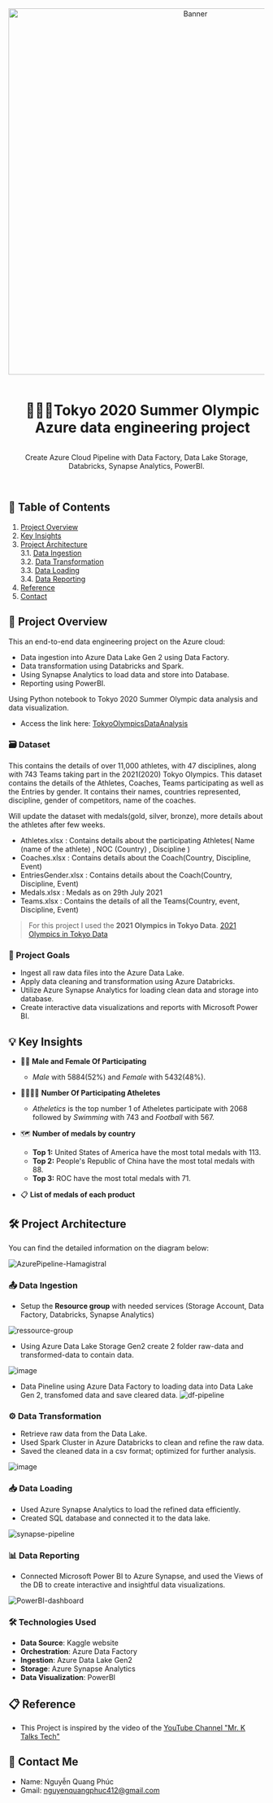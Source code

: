<div align="center">
  <a href="#">
    <img src="powerBI/Dashboard.png" alt="Banner" width="720">
  </a>

  <div id="user-content-toc">
    <ul>
      <summary><h1 style="display: inline-block;">🥇🥈🥉Tokyo 2020 Summer Olympic Azure data engineering project</h1></summary>
    </ul>
  </div>
  
  <p>Create Azure Cloud Pipeline with Data Factory, Data Lake Storage, Databricks, Synapse Analytics, PowerBI.</p>
</div>
<br>

## 📑 Table of Contents
1. [Project Overview](#introduction)
2. [Key Insights](#key-insights)
3. [Project Architecture](#project-architecture)  
  3.1. [Data Ingestion](#data-ingestion)  
  3.2. [Data Transformation](#data-transformation)  
  3.3. [Data Loading](#data-loading)  
  3.4. [Data Reporting](#data-reporting)
4. [Reference](#reference)
5. [Contact](#contact)

<a name="introduction"></a>
## 🔬 Project Overview 

This an end-to-end data engineering project on the Azure cloud:
- Data ingestion into Azure Data Lake Gen 2 using Data Factory.
- Data transformation using Databricks and Spark.
- Using Synapse Analytics to load data and store into Database.
- Reporting using PowerBI.

Using Python notebook to Tokyo 2020 Summer Olympic data analysis and data visualization.
- Access the link here: [TokyoOlympicsDataAnalysis](TokyoOlympicsDataAnalysis.ipynb)
### 🗃️ Dataset

This contains the details of over 11,000 athletes, with 47 disciplines, along with 743 Teams taking part in the 2021(2020) Tokyo Olympics. This dataset contains the details of the Athletes, Coaches, Teams participating as well as the Entries by gender. It contains their names, countries represented, discipline, gender of competitors, name of the coaches.

Will update the dataset with medals(gold, silver, bronze), more details about the athletes after few weeks.

- Athletes.xlsx : Contains details about the participating Athletes( Name (name of the athlete) , NOC (Country) , Discipline )
- Coaches.xlsx : Contains details about the Coach(Country, Discipline, Event)
- EntriesGender.xlsx : Contains details about the Coach(Country, Discipline, Event)
- Medals.xlsx : Medals as on 29th July 2021
- Teams.xlsx : Contains the details of all the Teams(Country, event, Discipline, Event)

> For this project I used the **2021 Olympics in Tokyo Data**.
<a href="https://www.kaggle.com/datasets/arjunprasadsarkhel/2021-olympics-in-tokyo" target="_blank">2021 Olympics in Tokyo Data</a>

### 🎯 Project Goals

- Ingest all raw data files into the Azure Data Lake.
- Apply data cleaning and transformation using Azure Databricks.
- Utilize Azure Synapse Analytics for loading clean data and storage into database.
- Create interactive data visualizations and reports with Microsoft Power BI.

<a name="key-insights"></a>
## 💡 Key Insights

- 👨👩 **Male and Female Of Participating**
  - *Male* with 5884(52%) and *Female* with 5432(48%).

- 🏃‍♂️🏃‍♀️ **Number Of Participating Atheletes**
  - *Atheletics* is the top number 1 of Atheletes participate with 2068 followed by *Swimming* with 743 and *Football* with 567.
 
- 🗺️ **Number of medals by country**
  - **Top 1:** United States of America have the most total medals with 113.
  - **Top 2:** People's Republic of China have the most total medals with 88.
  - **Top 3:** ROC have the most total medals with 71.

- 📋 **List of medals of each product** 

<a name="project-architecture"></a>
## 🛠️ Project Architecture

You can find the detailed information on the diagram below:

![AzurePipeline-Hamagistral](image/ProjectArchitecture.png)

<a name="data-ingestion"></a>
### 📤 Data Ingestion

- Setup the **Resource group** with needed services (Storage Account, Data Factory, Databricks, Synapse Analytics)

![ressource-group](image/TokyoOlympicRG.png)

- Using Azure Data Lake Storage Gen2 create 2 folder raw-data and transformed-data to contain data.

![image](image/DLG2Container.png)

- Data Pineline using Azure Data Factory to loading data into Data Lake Gen 2, transfomed data and save cleared data.
![df-pipeline](image/DataIngestionPinelineDF.png)

<a name="data-transformation"></a>
### ⚙️ Data Transformation
- Retrieve raw data from the Data Lake.
- Used Spark Cluster in Azure Databricks to clean and refine the raw data.
- Saved the cleaned data in a csv format; optimized for further analysis.

![image](image/DataTransformationDBA.png)

<a name="data-loading"></a>
### 📥 Data Loading
- Used Azure Synapse Analytics to load the refined data efficiently.
- Created SQL database and connected it to the data lake.

![synapse-pipeline](image/DataLakeSyA.png)

<a name="data-reporting"></a>
### 📊 Data Reporting
- Connected Microsoft Power BI to Azure Synapse, and used the Views of the DB to create interactive and insightful data visualizations.

![PowerBI-dashboard](powerBI/Dashboard.png)

### 🛠️ Technologies Used

- **Data Source**: Kaggle website
- **Orchestration**: Azure Data Factory
- **Ingestion**: Azure Data Lake Gen2
- **Storage**: Azure Synapse Analytics
- **Data Visualization**: PowerBI

<a name="reference"></a>
## 📋 Reference

- This Project is inspired by the video of the [YouTube Channel "Mr. K Talks Tech"](https://www.youtube.com/watch?v=IaA9YNlg5hM)  

<a name="contact"></a>
## 📨 Contact Me

- Name: Nguyễn Quang Phúc
- Gmail: nguyenquangphuc412@gmail.com